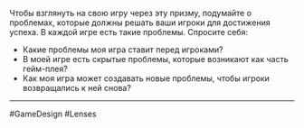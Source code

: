 Чтобы взглянуть на свою игру через эту призму, подумайте о проблемах, которые должны решать ваши игроки для достижения успеха. В каждой игре есть такие проблемы. Спросите себя:
- Какие проблемы моя игра ставит перед игроками?
- В моей игре есть скрытые проблемы, которые возникают как часть гейм-плея?
- Как моя игра может создавать новые проблемы, чтобы игроки возвращались к ней снова?
---
#GameDesign #Lenses 